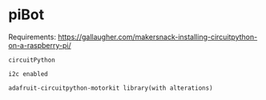 # piBot
Requirements:
    https://gallaugher.com/makersnack-installing-circuitpython-on-a-raspberry-pi/
  
    circuitPython
  
    i2c enabled
  
    adafruit-circuitpython-motorkit library(with alterations)

